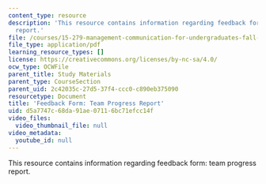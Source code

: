 ```yaml
---
content_type: resource
description: 'This resource contains information regarding feedback form: team progress
  report.'
file: /courses/15-279-management-communication-for-undergraduates-fall-2012/d5a7747c68da91ae07116bc71efcc14f_MIT15_279F12_teamPrgrsFdbk.pdf
file_type: application/pdf
learning_resource_types: []
license: https://creativecommons.org/licenses/by-nc-sa/4.0/
ocw_type: OCWFile
parent_title: Study Materials
parent_type: CourseSection
parent_uid: 2c42035c-27d5-37f4-ccc0-c890eb375090
resourcetype: Document
title: 'Feedback Form: Team Progress Report'
uid: d5a7747c-68da-91ae-0711-6bc71efcc14f
video_files:
  video_thumbnail_file: null
video_metadata:
  youtube_id: null
---
```

This resource contains information regarding feedback form: team progress report.